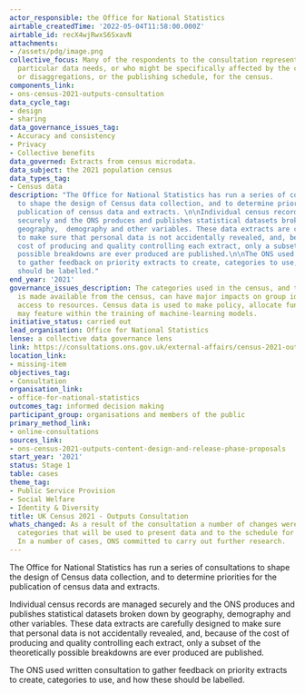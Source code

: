 ```yaml
---
actor_responsible: the Office for National Statistics
airtable_createdTime: '2022-05-04T11:58:00.000Z'
airtable_id: recX4wjRwxS6SxavN
attachments:
- /assets/pdg/image.png
collective_focus: Many of the respondents to the consultation represent groups with
  particular data needs, or who might be specifically affected by the choice of categories
  or disaggregations, or the publishing schedule, for the census.
components_link:
- ons-census-2021-outputs-consultation
data_cycle_tag:
- design
- sharing
data_governance_issues_tag:
- Accuracy and consistency
- Privacy
- Collective benefits
data_governed: Extracts from census microdata.
data_subject: the 2021 population census
data_types_tag:
- Census data
description: "The Office for National Statistics has run a series of consultations
  to shape the design of Census data collection, and to determine priorities for the
  publication of census data and extracts. \n\nIndividual census records are managed
  securely and the ONS produces and publishes statistical datasets broken down by
  geography,  demography and other variables. These data extracts are carefully designed
  to make sure that personal data is not accidentally revealed, and, because of the
  cost of producing and quality controlling each extract, only a subset of the theoretically
  possible breakdowns are ever produced are published.\n\nThe ONS used written consultation
  to gather feedback on priority extracts to create, categories to use, and how these
  should be labelled."
end_year: '2021'
governance_issues_description: The categories used in the census, and the data that
  is made available from the census, can have major impacts on group identity and
  access to resources. Census data is used to make policy, allocate funding, and is
  may feature within the training of machine-learning models.
initiative_status: carried out
lead_organisation: Office for National Statistics
lense: a collective data governance lens
link: https://consultations.ons.gov.uk/external-affairs/census-2021-outputs-consultation/
location_link:
- missing-item
objectives_tag:
- Consultation
organisation_link:
- office-for-national-statistics
outcomes_tag: informed decision making
participant_group: organisations and members of the public
primary_method_link:
- online-consultations
sources_link:
- ons-census-2021-outputs-content-design-and-release-phase-proposals
start_year: '2021'
status: Stage 1
table: cases
theme_tag:
- Public Service Provision
- Social Welfare
- Identity & Diversity
title: UK Census 2021 - Outputs Consultation
whats_changed: As a result of the consultation a number of changes were made to the
  categories that will be used to present data and to the schedule for data release.
  In a number of cases, ONS committed to carry out further research.
---
```


The Office for National Statistics has run a series of consultations to shape the design of Census data collection, and to determine priorities for the publication of census data and extracts. 

Individual census records are managed securely and the ONS produces and publishes statistical datasets broken down by geography,  demography and other variables. These data extracts are carefully designed to make sure that personal data is not accidentally revealed, and, because of the cost of producing and quality controlling each extract, only a subset of the theoretically possible breakdowns are ever produced are published.

The ONS used written consultation to gather feedback on priority extracts to create, categories to use, and how these should be labelled.